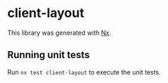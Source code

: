 # client-layout

This library was generated with [Nx](https://nx.dev).

## Running unit tests

Run `nx test client-layout` to execute the unit tests.
